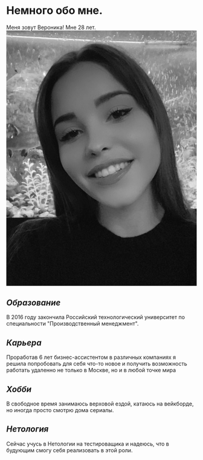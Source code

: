 # Немного обо мне.
Меня  зовут Вероника! Мне 28 лет.
![Я](me.png)

## _Образование_
В 2016 году закончила Российский технологический университет по специальности "Производственный менеджмент".

## _Карьера_
Проработав 6 лет бизнес-ассистентом в различных компаниях я решила попробовать для себя что-то новое и получить возможность работать удаленно не только в Москве, но и в любой точке мира

## _Хобби_
В свободное время занимаюсь верховой ездой, катаюсь на вейкборде, но иногда просто смотрю дома сериалы.

## _Нетология_
Сейчас учусь в Нетологии на тестироващика и надеюсь, что в будующим смогу себя реализовать в этой роли.
